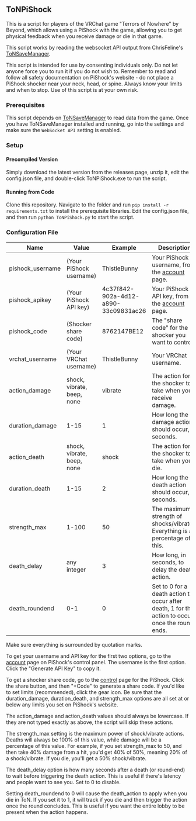 ## ToNPiShock
This is a script for players of the VRChat game "Terrors of Nowhere" by Beyond, which allows using a PiShock with the game, allowing you to get physical feedback when you receive damage or die in that game.

This script works by reading the websocket API output from ChrisFeline's [ToNSaveManager](https://github.com/ChrisFeline/ToNSaveManager). 

This script is intended for use by consenting individuals only. Do not let anyone force you to run it if you do not wish to. Remember to read and follow all safety documentation on PiShock's website - do not place a PiShock shocker near your neck, head, or spine. Always know your limits and when to stop. Use of this script is at your own risk.

### Prerequisites
This script depends on [ToNSaveManager](https://github.com/ChrisFeline/ToNSaveManager) to read data from the game. Once you have ToNSaveManager installed and running, go into the settings and make sure the `WebSocket API` setting is enabled.

### Setup
#### Precompiled Version
Simply download the latest version from the releases page, unzip it, edit the config.json file, and double-click ToNPiShock.exe to run the script.

#### Running from Code
Clone this repository. Navigate to the folder and run `pip install -r requirements.txt` to install the prerequisite libraries. Edit the config.json file, and then run `python ToNPiShock.py` to start the script.

### Configuration File
| Name             | Value                      | Example                              | Description                                                                                      |
|------------------|----------------------------|--------------------------------------|--------------------------------------------------------------------------------------------------|
| pishock\_username | (Your PiShock username)    | ThistleBunny                         | Your PiShock username, from the [account](https://pishock.com/#/account) page.                   |
| pishock\_apikey   | (Your PiShock API key)     | 4c37f842-902a-4d12-a890-33c09831ac26 | Your PiShock API key, from the [account](https://pishock.com/#/account) page.                    |
| pishock\_code     | (Shocker share code)       | 8762147BE12                          | The "share code" for the shocker you want to control.                                            |
| vrchat\_username  | (Your VRChat username)     | ThistleBunny                         | Your VRChat username.                                                                            |
| action\_damage    | shock, vibrate, beep, none | vibrate                              | The action for the shocker to take when you receive damage.                                      |
| duration\_damage  | 1-15                       | 1                                    | How long the damage action should occur, in seconds.                                             |
| action\_death     | shock, vibrate, beep, none | shock                                | The action for the shocker to take when you die.                                                 |
| duration\_death   | 1-15                       | 2                                    | How long the death action should occur, in seconds.                                              |
| strength\_max     | 1-100                      | 50                                   | The maximum strength of shocks/vibrates. Everything is a percentage of this.                     |
| death\_delay      | any integer                | 3                                    | How long, in seconds, to delay the death action.                                                 |
| death\_roundend   | 0-1                        | 0                                    | Set to 0 for a death action to occur after death, 1 for the action to occur once the round ends. |

Make sure everything is surrounded by quotation marks.

To get your username and API key for the first two options, go to the [account](https://pishock.com/#/account) page on PiShock's control panel. The username is the first option. Click the "Generate API Key" to copy it.

To get a shocker share code, go to the [control](https://pishock.com/#/control) page for the PiShock. Click the share button, and then "+Code" to generate a share code. If you'd like to set limits (recommended), click the gear icon. Be sure that the duration_damage, duration_death, and strength_max options are all set at or below any limits you set on PiShock's website.

The action_damage and action_death values should always be lowercase. If they are not typed exactly as above, the script will skip these actions. 

The strength_max setting is the maximum power of shock/vibrate actions. Deaths will always be 100% of this value, while damage will be a percentage of this value. For example, if you set strength_max to 50, and then take 40% damage from a hit, you'd get 40% of 50%, meaning 20% of a shock/vibrate. If you die, you'll get a 50% shock/vibrate. 

The death_delay option is how many seconds after a death (or round-end) to wait before triggering the death action. This is useful if there's latency and people want to see you. Set to 0 to disable.

Setting death_roundend to 0 will cause the death_action to apply when you die in ToN. If you set it to 1, it will track if you die and then trigger the action once the round concludes. This is useful if you want the entire lobby to be present when the action happens. 